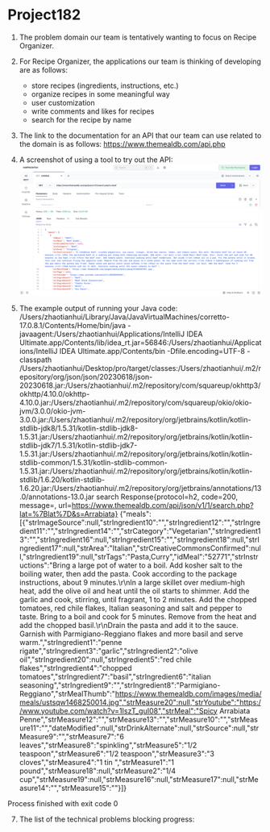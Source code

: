# Project182
1. The problem domain our team is tentatively wanting to focus on Recipe Organizer.

2. For Recipe Organizer, the applications our team is thinking of developing are as follows:
   - store recipes (ingredients, instructions, etc.) 
   - organize recipes in some meaningful way 
   - user customization
   - write comments  and likes for recipes
   - search for the recipe by name

3. The link to the documentation for an API that our team can use related to the domain is as follows:
   https://www.themealdb.com/api.php

4. A screenshot of using a tool to try out the API:
   ![image](https://github.com/Sharon-zh/Project182/blob/main/screenshoot.png?raw=true)

5. The example output of running your Java code:
   /Users/zhaotianhui/Library/Java/JavaVirtualMachines/corretto-17.0.8.1/Contents/Home/bin/java -javaagent:/Users/zhaotianhui/Applications/IntelliJ IDEA Ultimate.app/Contents/lib/idea_rt.jar=56846:/Users/zhaotianhui/Applications/IntelliJ IDEA Ultimate.app/Contents/bin -Dfile.encoding=UTF-8 -classpath /Users/zhaotianhui/Desktop/pro/target/classes:/Users/zhaotianhui/.m2/repository/org/json/json/20230618/json-20230618.jar:/Users/zhaotianhui/.m2/repository/com/squareup/okhttp3/okhttp/4.10.0/okhttp-4.10.0.jar:/Users/zhaotianhui/.m2/repository/com/squareup/okio/okio-jvm/3.0.0/okio-jvm-3.0.0.jar:/Users/zhaotianhui/.m2/repository/org/jetbrains/kotlin/kotlin-stdlib-jdk8/1.5.31/kotlin-stdlib-jdk8-1.5.31.jar:/Users/zhaotianhui/.m2/repository/org/jetbrains/kotlin/kotlin-stdlib-jdk7/1.5.31/kotlin-stdlib-jdk7-1.5.31.jar:/Users/zhaotianhui/.m2/repository/org/jetbrains/kotlin/kotlin-stdlib-common/1.5.31/kotlin-stdlib-common-1.5.31.jar:/Users/zhaotianhui/.m2/repository/org/jetbrains/kotlin/kotlin-stdlib/1.6.20/kotlin-stdlib-1.6.20.jar:/Users/zhaotianhui/.m2/repository/org/jetbrains/annotations/13.0/annotations-13.0.jar search
Response{protocol=h2, code=200, message=, url=https://www.themealdb.com/api/json/v1/1/search.php?lat=%7Blat%7D&s=Arrabiata}
{"meals":[{"strImageSource":null,"strIngredient10":"","strIngredient12":"","strIngredient11":"","strIngredient14":"","strCategory":"Vegetarian","strIngredient13":"","strIngredient16":null,"strIngredient15":"","strIngredient18":null,"strIngredient17":null,"strArea":"Italian","strCreativeCommonsConfirmed":null,"strIngredient19":null,"strTags":"Pasta,Curry","idMeal":"52771","strInstructions":"Bring a large pot of water to a boil. Add kosher salt to the boiling water, then add the pasta. Cook according to the package instructions, about 9 minutes.\r\nIn a large skillet over medium-high heat, add the olive oil and heat until the oil starts to shimmer. Add the garlic and cook, stirring, until fragrant, 1 to 2 minutes. Add the chopped tomatoes, red chile flakes, Italian seasoning and salt and pepper to taste. Bring to a boil and cook for 5 minutes. Remove from the heat and add the chopped basil.\r\nDrain the pasta and add it to the sauce. Garnish with Parmigiano-Reggiano flakes and more basil and serve warm.","strIngredient1":"penne rigate","strIngredient3":"garlic","strIngredient2":"olive oil","strIngredient20":null,"strIngredient5":"red chile flakes","strIngredient4":"chopped tomatoes","strIngredient7":"basil","strIngredient6":"italian seasoning","strIngredient9":"","strIngredient8":"Parmigiano-Reggiano","strMealThumb":"https://www.themealdb.com/images/media/meals/ustsqw1468250014.jpg","strMeasure20":null,"strYoutube":"https://www.youtube.com/watch?v=1IszT_guI08","strMeal":"Spicy Arrabiata Penne","strMeasure12":"","strMeasure13":"","strMeasure10":"","strMeasure11":"","dateModified":null,"strDrinkAlternate":null,"strSource":null,"strMeasure9":"","strMeasure7":"6 leaves","strMeasure8":"spinkling","strMeasure5":"1/2 teaspoon","strMeasure6":"1/2 teaspoon","strMeasure3":"3 cloves","strMeasure4":"1 tin ","strMeasure1":"1 pound","strMeasure18":null,"strMeasure2":"1/4 cup","strMeasure19":null,"strMeasure16":null,"strMeasure17":null,"strMeasure14":"","strMeasure15":""}]}

Process finished with exit code 0


7. The list of the technical problems blocking progress:

